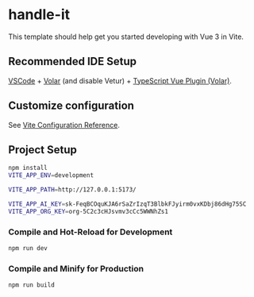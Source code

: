 # handle-it

This template should help get you started developing with Vue 3 in Vite.

## Recommended IDE Setup

[VSCode](https://code.visualstudio.com/) + [Volar](https://marketplace.visualstudio.com/items?itemName=Vue.volar) (and disable Vetur) + [TypeScript Vue Plugin (Volar)](https://marketplace.visualstudio.com/items?itemName=Vue.vscode-typescript-vue-plugin).

## Customize configuration

See [Vite Configuration Reference](https://vitejs.dev/config/).

## Project Setup

```sh
npm install
VITE_APP_ENV=development

VITE_APP_PATH=http://127.0.0.1:5173/

VITE_APP_AI_KEY=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
VITE_APP_ORG_KEY=org-5C2c3cHJsvmv3cCc5WWNhZs1
```

### Compile and Hot-Reload for Development

```sh
npm run dev
```

### Compile and Minify for Production

```sh
npm run build
```
